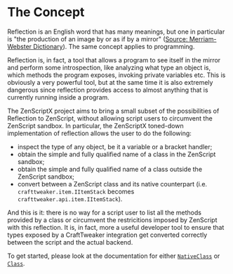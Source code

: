 # The Concept

Reflection is an English word that has many meanings, but one in particular is "the production of an image by or as if
by a mirror" ([Source: Merriam-Webster Dictionary](https://www.merriam-webster.com/dictionary/reflection)). The same
concept applies to programming.

Reflection is, in fact, a tool that allows a program to see itself in the mirror and perform some introspection, like
analyzing what type an object is, which methods the program exposes, invoking private variables etc. This is obviously a
very powerful tool, but at the same time it is also extremely dangerous since reflection provides access to almost
anything that is currently running inside a program.

The ZenScriptX project aims to bring a small subset of the possibilities of Reflection to ZenScript, without allowing
script users to circumvent the ZenScript sandbox. In particular, the ZenScriptX toned-down implementation of reflection
allows the user to do the following:

- inspect the type of any object, be it a variable or a bracket handler;
- obtain the simple and fully qualified name of a class in the ZenScript sandbox;
- obtain the simple and fully qualified name of a class outside the ZenScript sandbox;
- convert between a ZenScript class and its native counterpart
  (i.e. `crafttweaker.item.IItemStack` becomes `crafttweaker.api.item.IItemStack`).
  
And this is it: there is no way for a script user to list all the methods provided by a class or circumvent the
restricitions imposed by ZenScript with this reflection. It is, in fact, more a useful developer tool to ensure that
types exposed by a CraftTweaker integration get converted correctly between the script and the actual backend.

To get started, please look at the documentation for either [`NativeClass`](/Mods/Boson/Reflection/NativeClass/) or
[`Class`](/Mods/Boson/Reflection/Class/).
